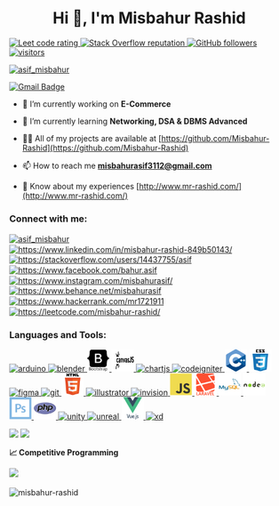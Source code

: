 
<h1 align="center">Hi 👋, I'm Misbahur Rashid</h1>
<!-- <h3 align="center">A passionate Software Engineer from Bangladesh</h3>
 -->



<p align="left">
  <a href="https://leetcode.com/Misbahur-Rashid/">
    <img src="https://cp-logo.vercel.app/leetcode/Misbahur-Rashid" alt="Leet code rating" />
  </a>
  <a href="https://stackoverflow.com/users/14437755/asif">
    <img alt="Stack Overflow reputation" src="https://img.shields.io/stackexchange/stackoverflow/r/14437755?color=orange&label=reputation&logo=stackoverflow">
  </a>
  <a href="https://github.com/misbahur-rashid?tab=followers">
    <img alt="GitHub followers" src="https://img.shields.io/github/followers/misbahur-rashid?color=green&logo=github">
  </a>
  <a href="https://github.com/misbahur-rashid/">
    <img src="https://komarev.com/ghpvc/?username=misbahur-rashid" alt="visitors" />
  </a>

</p>


<!-- <p align="left"> <img src="https://komarev.com/ghpvc/?username=misbahur-rashid&label=Profile%20views&color=0e75b6&style=flat" alt="misbahur-rashid" /> </p>
 -->
<!-- <p align="left"> <a href="https://github.com/ryo-ma/github-profile-trophy"><img src="https://github-profile-trophy.vercel.app/?username=misbahur-rashid" alt="misbahur-rashid" /></a> </p> -->

<p align="left"> <a href="https://twitter.com/asif_misbahur" target="blank"><img src="https://img.shields.io/twitter/follow/asif_misbahur?logo=twitter&style=for-the-badge" alt="asif_misbahur" /></a> </p>


[![Gmail Badge](https://img.shields.io/badge/-misbahurasif3112@gmail.com-c14438?style=flat-square&logo=Gmail&logoColor=white&link=mailto:misbahurasif3112@gmail.com)](mailto:misbahurasif3112@gmail.com)

- 🔭 I’m currently working on **E-Commerce**

- 🌱 I’m currently learning **Networking, DSA & DBMS Advanced**

- 👨‍💻 All of my projects are available at [https://github.com/Misbahur-Rashid](https://github.com/Misbahur-Rashid)

- 📫 How to reach me **misbahurasif3112@gmail.com**

- 📄 Know about my experiences [http://www.mr-rashid.com/](http://www.mr-rashid.com/)

<h3 align="left">Connect with me:</h3>
<p align="left">
<a href="https://twitter.com/asif_misbahur" target="blank"><img align="center" src="https://raw.githubusercontent.com/rahuldkjain/github-profile-readme-generator/master/src/images/icons/Social/twitter.svg" alt="asif_misbahur" height="30" width="40" /></a>
<a href="https://linkedin.com/in/misbahur-rashid-849b50143/" target="blank"><img align="center" src="https://raw.githubusercontent.com/rahuldkjain/github-profile-readme-generator/master/src/images/icons/Social/linked-in-alt.svg" alt="https://www.linkedin.com/in/misbahur-rashid-849b50143/" height="30" width="40" /></a>
<a href="https://stackoverflow.com/users/14437755/asif" target="blank"><img align="center" src="https://raw.githubusercontent.com/rahuldkjain/github-profile-readme-generator/master/src/images/icons/Social/stack-overflow.svg" alt="https://stackoverflow.com/users/14437755/asif" height="30" width="40" /></a>
<a href="https://fb.com/bahur.asif" target="blank"><img align="center" src="https://raw.githubusercontent.com/rahuldkjain/github-profile-readme-generator/master/src/images/icons/Social/facebook.svg" alt="https://www.facebook.com/bahur.asif" height="30" width="40" /></a>
<a href="https://instagram.com/misbahurasif/" target="blank"><img align="center" src="https://raw.githubusercontent.com/rahuldkjain/github-profile-readme-generator/master/src/images/icons/Social/instagram.svg" alt="https://www.instagram.com/misbahurasif/" height="30" width="40" /></a>
<a href="https://www.behance.net/misbahurasif" target="blank"><img align="center" src="https://raw.githubusercontent.com/rahuldkjain/github-profile-readme-generator/master/src/images/icons/Social/behance.svg" alt="https://www.behance.net/misbahurasif" height="30" width="40" /></a>
<a href="https://www.hackerrank.com/mr1721911" target="blank"><img align="center" src="https://raw.githubusercontent.com/rahuldkjain/github-profile-readme-generator/master/src/images/icons/Social/hackerrank.svg" alt="https://www.hackerrank.com/mr1721911" height="30" width="40" /></a>
<a href="https://www.leetcode.com/misbahur-rashid/" target="blank"><img align="center" src="https://raw.githubusercontent.com/rahuldkjain/github-profile-readme-generator/master/src/images/icons/Social/leet-code.svg" alt="https://leetcode.com/misbahur-rashid/" height="30" width="40" /></a>
</p>

<h3 align="left">Languages and Tools:</h3>
<p align="left"> <a href="https://www.arduino.cc/" target="_blank" rel="noreferrer"> <img src="https://cdn.worldvectorlogo.com/logos/arduino-1.svg" alt="arduino" width="40" height="40"/> </a> <a href="https://www.blender.org/" target="_blank" rel="noreferrer"> <img src="https://download.blender.org/branding/community/blender_community_badge_white.svg" alt="blender" width="40" height="40"/> </a> <a href="https://getbootstrap.com" target="_blank" rel="noreferrer"> <img src="https://raw.githubusercontent.com/devicons/devicon/master/icons/bootstrap/bootstrap-plain-wordmark.svg" alt="bootstrap" width="40" height="40"/> </a> <a href="https://canvasjs.com" target="_blank" rel="noreferrer"> <img src="https://raw.githubusercontent.com/Hardik0307/Hardik0307/master/assets/canvasjs-charts.svg" alt="canvasjs" width="40" height="40"/> </a> <a href="https://www.chartjs.org" target="_blank" rel="noreferrer"> <img src="https://www.chartjs.org/media/logo-title.svg" alt="chartjs" width="40" height="40"/> </a> <a href="https://codeigniter.com" target="_blank" rel="noreferrer"> <img src="https://cdn.worldvectorlogo.com/logos/codeigniter.svg" alt="codeigniter" width="40" height="40"/> </a> <a href="https://www.w3schools.com/cpp/" target="_blank" rel="noreferrer"> <img src="https://raw.githubusercontent.com/devicons/devicon/master/icons/cplusplus/cplusplus-original.svg" alt="cplusplus" width="40" height="40"/> </a> <a href="https://www.w3schools.com/css/" target="_blank" rel="noreferrer"> <img src="https://raw.githubusercontent.com/devicons/devicon/master/icons/css3/css3-original-wordmark.svg" alt="css3" width="40" height="40"/> </a> <a href="https://www.figma.com/" target="_blank" rel="noreferrer"> <img src="https://www.vectorlogo.zone/logos/figma/figma-icon.svg" alt="figma" width="40" height="40"/> </a> <a href="https://git-scm.com/" target="_blank" rel="noreferrer"> <img src="https://www.vectorlogo.zone/logos/git-scm/git-scm-icon.svg" alt="git" width="40" height="40"/> </a> <a href="https://www.w3.org/html/" target="_blank" rel="noreferrer"> <img src="https://raw.githubusercontent.com/devicons/devicon/master/icons/html5/html5-original-wordmark.svg" alt="html5" width="40" height="40"/> </a> <a href="https://www.adobe.com/in/products/illustrator.html" target="_blank" rel="noreferrer"> <img src="https://www.vectorlogo.zone/logos/adobe_illustrator/adobe_illustrator-icon.svg" alt="illustrator" width="40" height="40"/> </a> <a href="https://www.invisionapp.com/" target="_blank" rel="noreferrer"> <img src="https://www.vectorlogo.zone/logos/invisionapp/invisionapp-icon.svg" alt="invision" width="40" height="40"/> </a> <a href="https://developer.mozilla.org/en-US/docs/Web/JavaScript" target="_blank" rel="noreferrer"> <img src="https://raw.githubusercontent.com/devicons/devicon/master/icons/javascript/javascript-original.svg" alt="javascript" width="40" height="40"/> </a> <a href="https://laravel.com/" target="_blank" rel="noreferrer"> <img src="https://raw.githubusercontent.com/devicons/devicon/master/icons/laravel/laravel-plain-wordmark.svg" alt="laravel" width="40" height="40"/> </a> <a href="https://www.mysql.com/" target="_blank" rel="noreferrer"> <img src="https://raw.githubusercontent.com/devicons/devicon/master/icons/mysql/mysql-original-wordmark.svg" alt="mysql" width="40" height="40"/> </a> <a href="https://nodejs.org" target="_blank" rel="noreferrer"> <img src="https://raw.githubusercontent.com/devicons/devicon/master/icons/nodejs/nodejs-original-wordmark.svg" alt="nodejs" width="40" height="40"/> </a> <a href="https://www.photoshop.com/en" target="_blank" rel="noreferrer"> <img src="https://raw.githubusercontent.com/devicons/devicon/master/icons/photoshop/photoshop-line.svg" alt="photoshop" width="40" height="40"/> </a> <a href="https://www.php.net" target="_blank" rel="noreferrer"> <img src="https://raw.githubusercontent.com/devicons/devicon/master/icons/php/php-original.svg" alt="php" width="40" height="40"/> </a> <a href="https://unity.com/" target="_blank" rel="noreferrer"> <img src="https://www.vectorlogo.zone/logos/unity3d/unity3d-icon.svg" alt="unity" width="40" height="40"/> </a> <a href="https://unrealengine.com/" target="_blank" rel="noreferrer"> <img
src="https://raw.githubusercontent.com/kenangundogan/fontisto/036b7eca71aab1bef8e6a0518f7329f13ed62f6b/icons/svg/brand/unreal-engine.svg" alt="unreal" width="40" height="40"/> </a> <a href="https://vuejs.org/" target="_blank" rel="noreferrer"> <img src="https://raw.githubusercontent.com/devicons/devicon/master/icons/vuejs/vuejs-original-wordmark.svg" alt="vuejs" width="40" height="40"/> </a> <a href="https://www.adobe.com/products/xd.html" target="_blank" rel="noreferrer"> <img src="https://cdn.worldvectorlogo.com/logos/adobe-xd.svg" alt="xd" width="40" height="40"/> </a> </p>


<p float="left">
<img height="180em" src="https://github-readme-stats.vercel.app/api?username=Misbahur-Rashid&show_icons=true&hide_border=true&&count_private=true&include_all_commits=true" /> 
<img height="180em" src="https://github-readme-stats.vercel.app/api/top-langs/?username=Misbahur-Rashid&show_icons=true&hide_border=true&layout=compact&langs_count=12"/>
</p>

<b>&#128200; Competitive Programming</b>
<p float="left">
<img height="273em" src="https://leetcard.jacoblin.cool/Misbahur-Rashid?theme=light&font=Karma&ext=contest" />
</p>
<p><img align="center" src="https://github-readme-streak-stats.herokuapp.com/?user=misbahur-rashid&" alt="misbahur-rashid" /></p>

<!--- Misbahur-Rashid/Misbahur-Rashid is a ✨ special ✨ repository because its `README.md` (this file) appears on your GitHub profile.
You can click the Preview link to take a look at your changes.
--->
